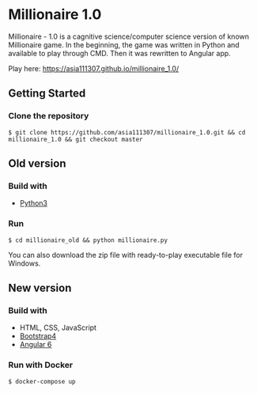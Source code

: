 # Millionaire 1.0

Millionaire - 1.0 is a cagnitive science/computer science version of known Millionaire game. In the beginning, the game was written in Python and available to play through CMD. Then it was rewritten to Angular app.   

Play here: https://asia111307.github.io/millionaire_1.0/


## Getting Started
### Clone the repository
    $ git clone https://github.com/asia111307/millionaire_1.0.git && cd millionaire_1.0 && git checkout master

## Old version 
### Build with
- [Python3](https://www.python.org/)
### Run
    $ cd millionaire_old && python millionaire.py
   
You can also download the zip file with ready-to-play executable file for Windows.

## New version 
### Build with
- HTML, CSS, JavaScript
- [Bootstrap4](https://getbootstrap.com/docs/4.3/getting-started/introduction/)
- [Angular 6](https://angular.io/)
### Run with Docker
    $ docker-compose up
    
    



